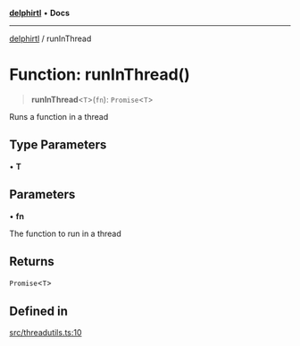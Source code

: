 [**delphirtl**](../README.md) • **Docs**

***

[delphirtl](../globals.md) / runInThread

# Function: runInThread()

> **runInThread**\<`T`\>(`fn`): `Promise`\<`T`\>

Runs a function in a thread

## Type Parameters

• **T**

## Parameters

• **fn**

The function to run in a thread

## Returns

`Promise`\<`T`\>

## Defined in

[src/threadutils.ts:10](https://github.com/chuacw/delphirtl/blob/ee346b6bac1024b6b648d44d9c6cf692e10f6983/src/threadutils.ts#L10)
